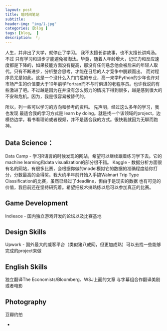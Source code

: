 ```yaml
---  
layout: post  
title: 暗时间笔记 
subtitle: 
header-img: "img/1.jpg"
categories: [blog ]  
tags: [blog,  ]
description: 「」  
---  
```


人生，并非出了大学，就停止了学习。
我不太擅长讲故事，也不太擅长讲鸡汤。不过 只有学习和进步才能避免被淘汰。毕竟，随着人年龄增大，记忆力和反应速度都是下降的，如果技能方面没有提高，那没有任何悬念他会被后来的年轻人取代。只有不断进步，分析整合思考，才能在日后的人才竞争中脱颖而出。
而对程序员尤是如此。这是一个没什么入门门槛的专业，高一来学Python的少年也许对市场产生的价值要大于10年前学Fortran而不与时俱进的老程序员。也许我说的有些激进了吧。不过越是因为在并没有怎么努力的情况下得到很多，越是感到很大的不安和危机。因为，我是很容易被替代的。

所以，列一些可以学习的方向和参考的资料。
先声明，经过这么多年的学习，我也发现 最适合我的学习方式是 learn by doing。就是找一个该领域的project，边模仿边学，看书看理论或者视频，并不是适合我的方式。很快我就因为无聊而跑神。

## Data Science：
Data Camp - 学习R语言的时候发现的网站，希望可以继续跟着练习学下去。它的machine learning和data visualization的部分很不错。
Kaggle - 数据分析方面很有名的网站，有很多比赛，会根据你做的model模拟它的数据的准确程度给你打分，分数最高的会得奖。我大约半年前开始入手搞Walmart Trip Type Classification的比赛，虽然已经过了deadline，但由于是现实的数据 也有可见的价值，我目前还在坚持研究着。希望把技术搞熟练以后可以参加真正的比赛。

## Game Development
Indieace - 国内独立游戏开发的论坛以及比赛基地

## Design Skills
Upwork - 国外最大的威客平台（类似猪八戒网，但更加成熟）可以去找一些能够完成的project来做

## English Skills
独立翻译The Economists/Bloomberg、WSJ上面的文章
与字幕组合作翻译美剧或者电影

## Photography
豆瓣约拍



*
